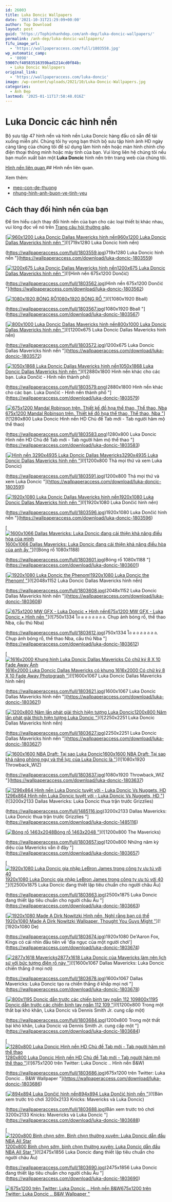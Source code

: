 ```yaml
---
id: 26003
title: Luka Doncic Wallpapers
date: '2021-10-31T21:29:09+00:00'
author: Top Download
layout: post
guid: 'https://Tophinhanhdep.com/anh-dep/luka-doncic-wallpapers/'
permalink: /anh-dep/luka-doncic-wallpapers/
fifu_image_url:
  - 'https://wallpaperaccess.com/full/1803558.jpg'
wp_automatic_camp:
  - '8098'
59007cf40583516359bad1214cd0f84b:
  - Luka Doncic Wallpapers
original_link:
  - 'https://wallpaperaccess.com/luka-doncic'
image: /wp-content/uploads/2021/10/Luka-Doncic-Wallpapers.jpg
categories:
  - Ảnh Đẹp
lastmod: '2025-01-11T17:58:48.016Z'
---
```

# Luka Doncic các hình nền

Bộ sưu tập 47 hình nền và hình nền Luka Doncic hàng đầu có sẵn để tải xuống miễn phí. Chúng tôi hy vọng bạn thích bộ sưu tập hình ảnh HD ngày càng tăng của chúng tôi để sử dụng làm hình nền hoặc màn hình chính cho điện thoại thông minh hoặc máy tính của bạn. Vui lòng liên hệ chúng tôi nếu bạn muốn xuất bản một **Luka Doncic** hình nền trên trang web của chúng tôi.

[Hình nền liên quan ](#related) ## Hình nền liên quan.

   
 Xem thêm:

   
- [meo-con-de-thuong](https://tophinhanhdep.com/hinh-anh-de-thuong/meo-con-de-thuong/)
- [nhung-hinh-anh-buon-ve-tinh-yeu](https://tophinhanhdep.com/hinh-anh-buon/nhung-hinh-anh-buon-ve-tinh-yeu/)

## Cách thay đổi hình nền của bạn

Để tìm hiểu cách thay đổi hình nền của bạn cho các loại thiết bị khác nhau, vui lòng đọc về nó trên [Trang câu hỏi thường gặp](https://tophinhanhdep.com/faq/).

  
[[![960x1200 Luka Doncic Dallas Mavericks hình nền](https://wallpaperaccess.com/full/1803558.jpg)960x1200 Luka Doncic Dallas Mavericks hình nền "](https://wallpaperaccess.com/download/luka-doncic-1803558)](![719x1280 Luka Doncic hình nền)

(https://wallpaperaccess.com/full/1803559.jpg)719x1280 Luka Doncic hình nền "](https://wallpaperaccess.com/download/luka-doncic-1803559)

[[![1200x675 Luka Doncic Dallas Mavericks hình nền](https://wallpaperaccess.com/full/1803560.jpg)1200x675 Luka Doncic Dallas Mavericks hình nền "](https://wallpaperaccess.com/download/luka-doncic-1803560)](![Hình nền 675x1200 Dončić)

(https://wallpaperaccess.com/full/1803562.jpg)Hình nền 675x1200 Dončić "](https://wallpaperaccess.com/download/luka-doncic-1803562)

[[![1080x1920 BÓNG RỔ](https://wallpaperaccess.com/full/1803563.jpg)1080x1920 BÓNG RỔ "](https://wallpaperaccess.com/download/luka-doncic-1803563)](![1080x1920 Bball)

(https://wallpaperaccess.com/full/1803567.jpg)1080x1920 Bball "](https://wallpaperaccess.com/download/luka-doncic-1803567)

[[![800x1000 Luka Doncic Dallas Mavericks hình nền](https://wallpaperaccess.com/full/1803570.jpg)800x1000 Luka Doncic Dallas Mavericks hình nền "](https://wallpaperaccess.com/download/luka-doncic-1803570)](![1200x675 Luka Doncic Dallas Mavericks hình nền)

(https://wallpaperaccess.com/full/1803572.jpg)1200x675 Luka Doncic Dallas Mavericks hình nền "](https://wallpaperaccess.com/download/luka-doncic-1803572)

[[![1050x1868 Luka Doncic Dallas Mavericks hình nền](https://wallpaperaccess.com/full/1803573.jpg)1050x1868 Luka Doncic Dallas Mavericks hình nền "](https://wallpaperaccess.com/download/luka-doncic-1803573)](![2880x1800 Hình nền khác cho các bạn.  Luka Dončić - Hình nền thành phố)

(https://wallpaperaccess.com/full/1803579.png)2880x1800 Hình nền khác cho các bạn. Luka Dončić - Hình nền thành phố "](https://wallpaperaccess.com/download/luka-doncic-1803579)

[[![675x1200 Mandal Robinson trên.  Thiết kế đồ họa thể thao, Thể thao, Nba](https://wallpaperaccess.com/full/1803582.jpg)675x1200 Mandal Robinson trên. Thiết kế đồ họa thể thao, Thể thao, Nba "](https://wallpaperaccess.com/download/luka-doncic-1803582)](![1280x800 Luka Doncic Hình nền HD Chủ đề Tab mới - Tab người hâm mộ thể thao)

(https://wallpaperaccess.com/full/1803583.png)1280x800 Luka Doncic Hình nền HD Chủ đề Tab mới - Tab người hâm mộ thể thao "](https://wallpaperaccess.com/download/luka-doncic-1803583)

[[![Hình nền 3290x4935 Luka Doncic Dallas Mavericks](https://wallpaperaccess.com/full/1803590.jpg)3290x4935 Luka Doncic Dallas Mavericks hình nền "](https://wallpaperaccess.com/download/luka-doncic-1803590)](![1200x800 Thả mọi thứ và xem Luka Doncic)

(https://wallpaperaccess.com/full/1803591.jpg)1200x800 Thả mọi thứ và xem Luka Doncic "](https://wallpaperaccess.com/download/luka-doncic-1803591)

[[![1920x1080 Luka Doncic Dallas Mavericks hình nền](https://wallpaperaccess.com/full/1803594.jpg)1920x1080 Luka Doncic Dallas Mavericks hình nền "](https://wallpaperaccess.com/download/luka-doncic-1803594)](![1920x1080 Luka Dončić hình nền)

(https://wallpaperaccess.com/full/1803596.jpg)1920x1080 Luka Dončić hình nền "](https://wallpaperaccess.com/download/luka-doncic-1803596)

[[![1600x1066 Dallas Mavericks: Luka Doncic đang cải thiện khả năng điều hòa của mình](https://wallpaperaccess.com/full/1803597.jpg)1600x1066 Dallas Mavericks: Luka Doncic đang cải thiện khả năng điều hòa của anh ấy "](https://wallpaperaccess.com/download/luka-doncic-1803597)](![Bóng rổ 1080x1188)

(https://wallpaperaccess.com/full/1803601.jpg)Bóng rổ 1080x1188 "](https://wallpaperaccess.com/download/luka-doncic-1803601)

[[![1920x1080 Luka Doncic the Phenom!](https://wallpaperaccess.com/full/1803604.jpg)1920x1080 Luka Doncic the Phenom! "](https://wallpaperaccess.com/download/luka-doncic-1803604)](![2048x1152 Luka Doncic Dallas Mavericks hình nền)

(https://wallpaperaccess.com/full/1803608.jpg)2048x1152 Luka Doncic Dallas Mavericks hình nền "](https://wallpaperaccess.com/download/luka-doncic-1803608)

[[![675x1200 MW GFX - Luka Doncic • Hình nền](https://wallpaperaccess.com/full/1803611.jpg)675x1200 MW GFX - Luka Doncic • Hình nền "](https://wallpaperaccess.com/download/luka-doncic-1803611)](![750x1334 ใอ ด อ ล ล ล ล ล.  Chụp ảnh bóng rổ, thể thao Nba, cầu thủ Nba)

(https://wallpaperaccess.com/full/1803612.jpg)750x1334 ใอ ด อ ล ล ล ล ล. Chụp ảnh bóng rổ, thể thao Nba, cầu thủ Nba "](https://wallpaperaccess.com/download/luka-doncic-1803612)

[[![1616x2000 Khung hình Luka Doncic Dallas Mavericks Có chữ ký 8 X 10 Fade Away Ảnh](https://wallpaperaccess.com/full/1803615.jpg)1616x2000 Luka Doncic Dallas Mavericks có khung 1616x2000 Có chữ ký 8 X 10 Fade Away Photograph "](https://wallpaperaccess.com/download/luka-doncic-1803615)](![1600x1067 Luka Doncic Dallas Mavericks hình nền)

(https://wallpaperaccess.com/full/1803621.jpg)1600x1067 Luka Doncic Dallas Mavericks hình nền "](https://wallpaperaccess.com/download/luka-doncic-1803621)

[[![1200x800 Năm lần phát giải thích hiện tượng Luka Doncic](https://wallpaperaccess.com/full/1803624.jpg)1200x800 Năm lần phát giải thích hiện tượng Luka Doncic "](https://wallpaperaccess.com/download/luka-doncic-1803624)](![2250x2251 Luka Doncic Dallas Mavericks hình nền)

(https://wallpaperaccess.com/full/1803627.jpg)2250x2251 Luka Doncic Dallas Mavericks hình nền "](https://wallpaperaccess.com/download/luka-doncic-1803627)

[[![1600x1600 NBA Draft: Tại sao Luka Doncic](https://wallpaperaccess.com/full/1803630.jpg)1600x1600 NBA Draft: Tại sao khả năng phòng ngự và thể lực của Luka Doncic là "](https://wallpaperaccess.com/download/luka-doncic-1803630)](![1080x1920 Throwback_WIZ)

(https://wallpaperaccess.com/full/1803637.jpg)1080x1920 Throwback\_WIZ "](https://wallpaperaccess.com/download/luka-doncic-1803637)

[[![1296x864 Hình nền Luka Doncic tuyệt vời - Luka Doncic Vs Nuggets, HD](https://wallpaperaccess.com/full/1803641.jpg)1296x864 Hình nền Luka Doncic tuyệt vời - Luka Doncic Vs Nuggets, HD "](https://wallpaperaccess.com/download/luka-doncic-1803641)](![3200x2133 Dallas Mavericks: Luka Doncic thua trận trước Grizzlies)

(https://wallpaperaccess.com/full/1485116.jpg)3200x2133 Dallas Mavericks: Luka Doncic thua trận trước Grizzlies "](https://wallpaperaccess.com/download/luka-doncic-1485116)

[[![Bóng rổ 1463x2048](https://wallpaperaccess.com/full/1803643.jpg)Bóng rổ 1463x2048 "](https://wallpaperaccess.com/download/luka-doncic-1803643)](![1200x800 The Mavericks)

(https://wallpaperaccess.com/full/1803657.jpg)1200x800 Những năm kỳ diệu của Mavericks vẫn ở đây "](https://wallpaperaccess.com/download/luka-doncic-1803657)

[[![1920x1080 Luka Doncic gia nhập LeBron James trong công ty ưu tú với 40](https://wallpaperaccess.com/full/1803658.jpg)1920x1080 Luka Doncic gia nhập LeBron James trong công ty ưu tú với 40 "](https://wallpaperaccess.com/download/luka-doncic-1803658)](![2500x1875 Luka Doncic đang thiết lập tiêu chuẩn cho người châu Âu)

(https://wallpaperaccess.com/full/1803663.jpg)2500x1875 Luka Doncic đang thiết lập tiêu chuẩn cho người châu Âu "](https://wallpaperaccess.com/download/luka-doncic-1803663)

[[![1920x1080 Made A Dirk Nowitzki Hình nền, Nghĩ rằng bạn có thể](https://wallpaperaccess.com/full/1803672.png)1920x1080 Made A Dirk Nowitzki Wallpaper, Thought You Guys Might "](https://wallpaperaccess.com/download/luka-doncic-1803672)](![1920x1080 De)

(https://wallpaperaccess.com/full/1803674.jpg)1920x1080 De'Aaron Fox, Kings có cái nhìn đầu tiên về 'địa ngục của một người chơi'](https://wallpaperaccess.com/download/luka-doncic-1803674)

[[![2877x1618 Mavericks](https://wallpaperaccess.com/full/1803675.jpg)2877x1618 Luka Doncic của Mavericks làm nên lịch sử với bức tượng điên rồ này "](https://wallpaperaccess.com/download/luka-doncic-1803675)](![1600x1067 Dallas Mavericks: Luka Doncic chiến thắng ở mọi nơi)

(https://wallpaperaccess.com/full/1803678.jpg)1600x1067 Dallas Mavericks: Luka Doncic tạo ra chiến thắng ở khắp mọi nơi "](https://wallpaperaccess.com/download/luka-doncic-1803678)

[[![800x1195 Doncic dẫn trước các chiến binh tay ngắn 112 109](https://wallpaperaccess.com/full/1803683.jpg)800x1195 Doncic dẫn trước các chiến binh tay ngắn 112 109 "](https://wallpaperaccess.com/download/luka-doncic-1803683)](![1200x800 Trong một thất bại khó khăn, Luka Doncic và Dennis Smith Jr. cung cấp một)

(https://wallpaperaccess.com/full/1803684.jpg)1200x800 Trong một thất bại khó khăn, Luka Doncic và Dennis Smith Jr. cung cấp một "](https://wallpaperaccess.com/download/luka-doncic-1803684)

[[![1280x800 Luka Doncic Hình nền HD Chủ đề Tab mới - Tab người hâm mộ thể thao](https://wallpaperaccess.com/full/1803685.png)1280x800 Luka Doncic Hình nền HD Chủ đề Tab mới - Tab người hâm mộ thể thao "](https://wallpaperaccess.com/download/luka-doncic-1803685)](![675x1200 trên Twitter: Luka Doncic .. Hình nền B&W)

(https://wallpaperaccess.com/full/1803686.jpg)675x1200 trên Twitter: Luka Doncic .. B&amp;W Wallpaper "](https://wallpaperaccess.com/download/luka-doncic-1803686)

[[![894x894 Luka Dončić hình nền](https://wallpaperaccess.com/full/1803687.jpg)894x894 Luka Dončić hình nền "](https://wallpaperaccess.com/download/luka-doncic-1803687)](![Bản xem trước trò chơi 3200x2133 Knicks: Mavericks và Luka Doncic)

(https://wallpaperaccess.com/full/1803688.jpg)Bản xem trước trò chơi 3200x2133 Knicks: Mavericks và Luka Doncic "](https://wallpaperaccess.com/download/luka-doncic-1803688)

[[![1200x800 Bình chọn sớm, Bình chọn thường xuyên: Luka Doncic dẫn đầu NBA All Star](https://wallpaperaccess.com/full/1803689.jpg)1200x800 Bình chọn sớm, bình chọn thường xuyên: Luka Doncic dẫn đầu NBA All Star "](https://wallpaperaccess.com/download/luka-doncic-1803689)](![2475x1856 Luka Doncic đang thiết lập tiêu chuẩn cho người châu Âu)

(https://wallpaperaccess.com/full/1803690.jpg)2475x1856 Luka Doncic đang thiết lập tiêu chuẩn cho người châu Âu "](https://wallpaperaccess.com/download/luka-doncic-1803690)

[![675x1200 trên Twitter: Luka Doncic .. Hình nền B&W](https://wallpaperaccess.com/full/1803693.jpg)675x1200 trên Twitter: Luka Doncic .. B&amp;W Wallpaper "](https://wallpaperaccess.com/download/luka-doncic-1803693)
